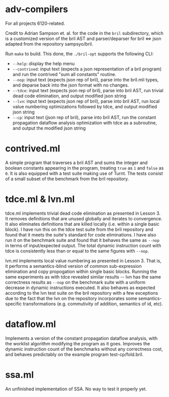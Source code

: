 # adv-compilers

For all projects 6120-related.

Credit to Adrian Sampson et. al. for the code in the `bril` subdirectory, which
is a customized version of the bril AST and parser/deparser for bril <=> json
adapted from the repository sampsyo/bril.

Run `make` to build. This done, the `./bril-opt` supports the following CLI:

* `--help`: display the help menu
* `--contrived`: input text (expects a json representation of a bril program) and
run the contrived "sum all constants" routine.
* `--nop`: input text (expects json rep of bril), parse into the bril.mli types,
and deparse back into the json format with no changes.
* `--tdce`: input text (expects json rep of bril), parse into bril AST, run
trivial dead code elimination, and output modified json string
* `--lvn`: input text (expects json rep of bril), parse into bril AST, run
local value numbering optimizations followed by tdce, and output modified json string
* `--cp`: input text (json rep of bril), parse into bril AST, run the constant
propagation dataflow analysis optimization with tdce as a subroutine, and output
the modified json string

# contrived.ml

A simple program that traverses a bril AST and sums the integer and boolean
constants appearing in the program, treating `true` as `1` and `false` as `0`.
It is also equipped with a test suite making use of Turnt. The tests consist of
a small subset of the benchmark from the bril repository.

# tdce.ml & lvn.ml

tdce.ml implements trivial dead code elimination as presented in Lesson 3. It
removes definitions that are unused globally and iterates to convergence. It also
eliminates definitions that are killed locally (i.e. within a single basic block).
I have run this on the tdce test suite from the bril repository and found that it
meets the suite's standard for code eliminations. I have also run it on the
benchmark suite and found that it behaves the same as `--nop` in terms of
input/expected output. The total dynamic instruction count with tdce is consistently
less than or equal to the same figures with `--nop`.

lvn.ml implements local value numbering as presented in Lesson 3. That is, it
performs a semantics-blind version of common sub-expression elimination and copy propogation within single basic blocks. Running the same experiments as with tdce
revealed similar results -- lvn has the same correctness results as `--nop` on the
benchmark suite with a uniform decrease in dynamic instructions executed. It also
behaves as expected according to the lvn test suite on the bril repository with a
few exceptions due to the fact that the lvn on the repository incorporates some
semantics-specific transformations (e.g. commutivity of addition, semantics of id, etc).

# dataflow.ml

Implements a version of the constant propagation dataflow analysis, with the
worklist algorithm modifying the program as it goes. Improves the dynamic
instruction count of the benchmarks without any correctness cost, and behaves
predictably on the example program test-cp/fold.bril.

# ssa.ml

An unfinished implementation of SSA. No way to test it properly yet.